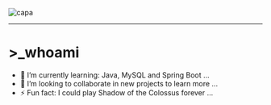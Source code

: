 ![capa](https://user-images.githubusercontent.com/73513364/105436418-ea624000-5c3d-11eb-83f0-1ded78c647d0.png)
<hr></hr>
<h1>>_whoami</h1>

- 🌱 I’m currently learning: Java, MySQL and Spring Boot ...
- 👯 I’m looking to collaborate in new projects to learn more ...
- ⚡ Fun fact: I could play Shadow of the Colossus forever ...

